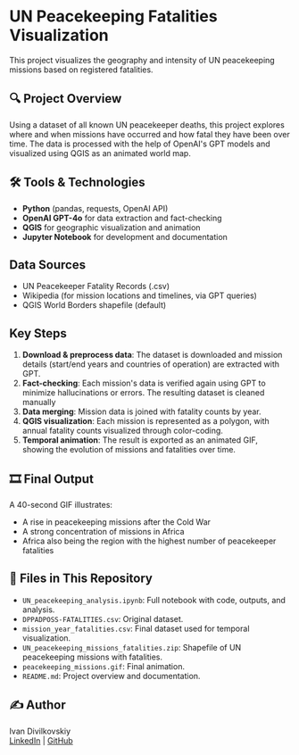 # UN Peacekeeping Fatalities Visualization

This project visualizes the geography and intensity of UN peacekeeping missions based on registered fatalities.

## 🔍 Project Overview

Using a dataset of all known UN peacekeeper deaths, this project explores where and when missions have occurred and how fatal they have been over time. The data is processed with the help of OpenAI's GPT models and visualized using QGIS as an animated world map.

## 🛠 Tools & Technologies

- **Python** (pandas, requests, OpenAI API)
- **OpenAI GPT-4o** for data extraction and fact-checking
- **QGIS** for geographic visualization and animation
- **Jupyter Notebook** for development and documentation

## Data Sources

- UN Peacekeeper Fatality Records (.csv)
- Wikipedia (for mission locations and timelines, via GPT queries)
- QGIS World Borders shapefile (default)

## Key Steps

1. **Download & preprocess data**: The dataset is downloaded and mission details (start/end years and countries of operation) are extracted with GPT.
2. **Fact-checking**: Each mission's data is verified again using GPT to minimize hallucinations or errors. The resulting dataset is cleaned manually
3. **Data merging**: Mission data is joined with fatality counts by year.
4. **QGIS visualization**: Each mission is represented as a polygon, with annual fatality counts visualized through color-coding.
5. **Temporal animation**: The result is exported as an animated GIF, showing the evolution of missions and fatalities over time.

## 🎞 Final Output

A 40-second GIF illustrates:
- A rise in peacekeeping missions after the Cold War
- A strong concentration of missions in Africa
- Africa also being the region with the highest number of peacekeeper fatalities

## 📎 Files in This Repository

- `UN_peacekeeping_analysis.ipynb`: Full notebook with code, outputs, and analysis.
- `DPPADPOSS-FATALITIES.csv`: Original dataset. 
- `mission_year_fatalities.csv`: Final dataset used for temporal visualization.
- `UN_peacekeeping_missions_fatalities.zip`: Shapefile of UN peacekeeping missions with fatalities.
- `peacekeeping_missions.gif`: Final animation.
- `README.md`: Project overview and documentation.

## ✍️ Author

Ivan Divilkovskiy  
[LinkedIn]([https://www.linkedin.com/in/your-profile](https://www.linkedin.com/in/ivandivilkovskiy)) | [GitHub](https://github.com/iv-div)
